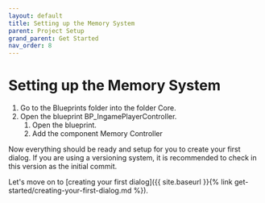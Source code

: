 ```yaml
---
layout: default
title: Setting up the Memory System
parent: Project Setup
grand_parent: Get Started
nav_order: 8
---
```


# Setting up the Memory System
1. Go to the Blueprints folder into the folder Core.
2. Open the blueprint BP_IngamePlayerController.
    1. Open the blueprint.
    1. Add the component Memory Controller

Now everything should be ready and setup for you to create your first dialog. If you are using a versioning system, it is recommended to check in this version as the initial commit.

Let's move on to [creating your first dialog]({{ site.baseurl }}{% link get-started/creating-your-first-dialog.md %}).
